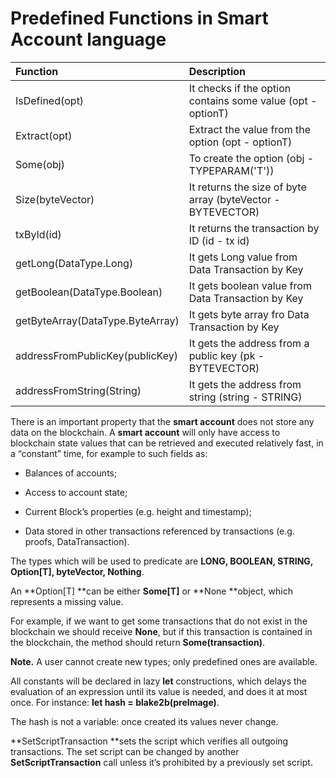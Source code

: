 # Predefined Functions in Smart Account language

| Function | Description |
| :--- | :--- |
| IsDefined\(opt\) | It checks if the option contains some value \(opt - optionT\) |
| Extract\(opt\) | Extract the value from the option \(opt - optionT\) |
| Some\(obj\) | To create the option \(obj - TYPEPARAM\('T'\)\) |
| Size\(byteVector\) | It returns the size of byte array \(byteVector - BYTEVECTOR\) |
| txById\(id\) | It returns the transaction by ID \(id - tx id\) |
| getLong\(DataType.Long\) | It gets Long value from Data Transaction by Key |
| getBoolean\(DataType.Boolean\) | It gets boolean value from Data Transaction by Key |
| getByteArray\(DataType.ByteArray\) | It gets byte array fro Data Transaction by Key |
| addressFromPublicKey\(publicKey\) | It gets the address from a public key \(pk - BYTEVECTOR\) |
| addressFromString\(String\) | It gets the address from string \(string - STRING\) |

There is an important property that the **smart account** does not store any data on the blockchain. A **smart account** will only have access to blockchain state values that can be retrieved and executed relatively fast, in a “constant” time, for example to such fields as:

* Balances of accounts;

* Access to account state;

* Current Block’s properties \(e.g. height and timestamp\);

* Data stored in other transactions referenced by transactions \(e.g. proofs, DataTransaction\).

The types which will be used to predicate are **LONG, BOOLEAN, STRING, Option\[T\], byteVector, Nothing**.

An **Option\[T\] **can be either **Some\[T\]** or **None **object, which represents a missing value.

For example, if we want to get some transactions that do not exist in the blockchain we should receive **None**, but if this transaction is contained in the blockchain, the method should return **Some\(transaction\)**.

**Note.** A user cannot create new types; only predefined ones are available.

All constants will be declared in lazy **let** constructions, which delays the evaluation of an expression until its value is needed, and does it at most once. For instance: **let hash = blake2b\(preImage\)**.

The hash is not a variable: once created its values never change.

**SetScriptTransaction **sets the script which verifies all outgoing transactions. The set script can be changed by another **SetScriptTransaction** call unless it’s prohibited by a previously set script.


